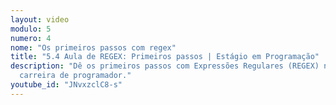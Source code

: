 ```yaml
---
layout: video
modulo: 5
numero: 4
nome: "Os primeiros passos com regex"
title: "5.4 Aula de REGEX: Primeiros passos | Estágio em Programação"
description: "Dê os primeiros passos com Expressões Regulares (REGEX) na sua
  carreira de programador."
youtube_id: "JNvxzclC8-s"
---
```


